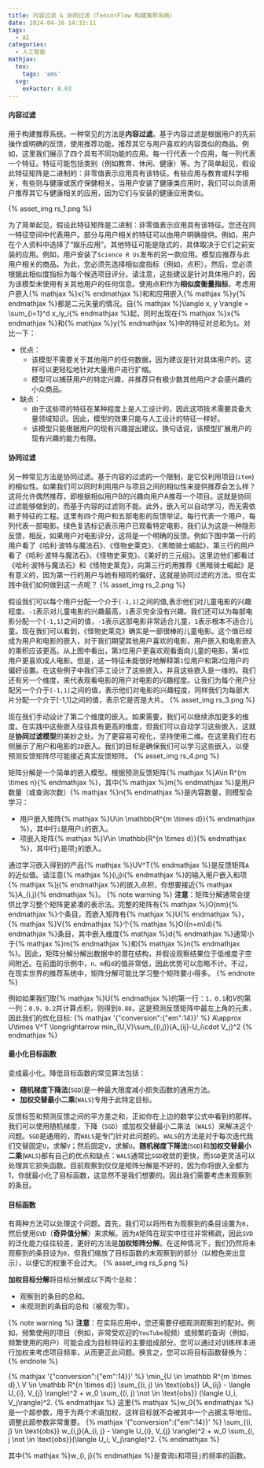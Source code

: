 ```yaml
---
title: 内容过滤 & 协同过滤（TensorFlow 构建推荐系统）
date: 2024-04-16 14:32:11
tags:
  - AI
categories:
  - 人工智能
mathjax:
  tex:
    tags: 'ams'
  svg:
    exFactor: 0.03
---
```


#### 内容过滤

用于构建推荐系统。一种常见的方法是**内容过滤**。基于内容过滤是根据用户的先前操作或明确的反馈，使用推荐功能，推荐其它与用户喜欢的内容类似的商品。例如，这里我们展示了四个具有不同功能的应用。每一行代表一个应用，每一列代表一个特征。特征可能包括类别（例如教育、休闲、健康）等。为了简单起见，假设此特征矩阵是二进制的：非零值表示应用具有该特征。有些应用与教育或科学相关，有些则与健康或医疗保健相关。当用户安装了健康类应用时，我们可以向该用户推荐其它与健康相关的应用，因为它们与安装的健康应用类似。
<!-- more -->
{% asset_img rs_1.png %}

为了简单起见，假设此特征矩阵是二进制：非零值表示应用具有该特征。您还在同一特征空间中代表用户。部分与用户相关的特征可以由用户明确提供。例如，用户在个人资料中选择了“娱乐应用”。其他特征可能是隐式的，具体取决于它们之前安装的应用。例如，用户安装了`Science R Us`发布的另一款应用。模型应推荐与此用户相关的商品。为此，您必须先选择相似度指标（例如，点积）。然后，您必须根据此相似度指标为每个候选项目评分。请注意，这些建议是针对具体用户的，因为该模型未使用有关其他用户的任何信息。使用点积作为**相似度衡量指标**，考虑用户嵌入{% mathjax %}x{% endmathjax %}和和应用嵌入{% mathjax %}y{% endmathjax %}都是二元矢量的情况。自{% mathjax %}\langle x, y \rangle = \sum_{i=1}^d x_iy_i{% endmathjax %}起，同时出现在{% mathjax %}x{% endmathjax %}和{% mathjax %}y{% endmathjax %}中的特征对总和为`1`。对比一下：
- 优点：
    - 该模型不需要关于其他用户的任何数据，因为建议是针对具体用户的。这样可以更轻松地针对大量用户进行扩缩。
    - 模型可以捕获用户的特定兴趣，并推荐只有极少数其他用户才会感兴趣的小众商品。
- 缺点：
    - 由于这些项的特征在某种程度上是人工设计的，因此这项技术需要具备大量领域知识。因此，模型的效果只能与人工设计的特征一样好。
    - 该模型只能根据用户的现有兴趣提出建议。换句话说，该模型扩展用户的现有兴趣的能力有限。

#### 协同过滤

另一种常见方法是协同过滤。基于内容的过滤的一个限制，是它仅利用项目(`item`)的相似性。如果我们可以同时利用用户与项目之间的相似性来提供推荐会怎么样？这将允许偶然推荐，即根据相似用户B的兴趣向用户A推荐一个项目。这就是协同过滤能够做到的，而基于内容的过滤则不能。此外，嵌入可以自动学习，而无需依赖于特征的工程。这里有四个用户和五部电影的反馈举证。每行代表一个用户，每列代表一部电影。绿色复选标记表示用户已观看特定电影，我们认为这是一种隐形反馈，相反，如果用户对电影评分，这将是一个明确的反馈。例如下图中第一行的用户看了《哈利·波特与魔法石》、《怪物史莱克》、《黑暗骑士崛起》，第三行的用户看了《哈利·波特与魔法石》、《怪物史莱克》、《美好的三元组》。这里边他们都看过《哈利·波特与魔法石》和《怪物史莱克》，向第三行的用推荐《黑暗骑士崛起》是有意义的，因为第一行的用户与她有相同的偏好，这就是协同过滤的方法。但在实践中我们如何做到这一点呢？
{% asset_img rs_2.png %}

假设我们可以每个用户分配一个介于`[-1,1]`之间的值,表示他们对儿童电影的兴趣程度。`-1`表示对儿童电影的兴趣最高，`1`表示完全没有兴趣。我们还可以为每部电影分配一个`[-1,1]`之间的值，`-1`表示这部电影非常适合儿童，`1`表示根本不适合儿童。现在我们可以看到，《怪物史莱克》确实是一部很棒的儿童电影。这个值已经成为用户和电影的嵌入，对于我们期望其他用户喜欢的电影，用户嵌入和电影嵌入的乘积应该更高。从上图中看出，第`3`位用户更喜欢观看面向儿童的电影，第`4`位用户更喜欢成人电影。但是，这一特征未能很好地解释第`1`位用户和第`2`位用户的偏好设置。在这些例子中我们手工设计了这些嵌入，并且这些嵌入是一维的。我们还有另一个维度，来代表观看电影的用户对电影的兴趣程度。让我们为每个用户分配另一个介于`[-1,1]`之间的值，表示他们对电影的兴趣程度，同样我们为每部大片分配一个介于[-1,1]之间的值，表示它是否是大片。
{% asset_img rs_3.png %}

现在我们手动设计了第二个维度的嵌入。如果需要，我们可以继续添加更多的维度。在实践中这些嵌入往往具有更高的维度，但我们可以自动学习这些嵌入，这就是**协同过滤模型**的美妙之处。为了更容易可视化，坚持使用二维。在这里我们在右侧展示了用户和电影的`2D`嵌入。我们的目标是确保我们可以学习这些嵌入，以便预测反馈矩阵尽可能接近真实反馈矩阵。
{% asset_img rs_4.png %}

矩阵分解是一个简单的嵌入模型。根据预测反馈矩阵{% mathjax %}A\in R^{m \times n}{% endmathjax %}，其中{% mathjax %}m{% endmathjax %}是用户数量（或查询次数）{% mathjax %}n{% endmathjax %}是内容数量，则模型会学习：

- 用户嵌入矩阵{% mathjax %}U\in \mathbb{R^{m \times d}}{% endmathjax %}，其中行`i`是用户`i`的嵌入。
- 项嵌入矩阵{% mathjax %}V\in \mathbb{R^{n \times d}}{% endmathjax %}，其中行`j`是项`j`的嵌入。

通过学习嵌入得到的产品{% mathjax %}UV^T{% endmathjax %}是反馈矩阵`A`的近似值。请注意{% mathjax %}(i,j)i{% endmathjax %}的输入用户嵌入和项{% mathjax %}j{% endmathjax %}的嵌入点积，你想要接近{% mathjax %}A_{i,j}{% endmathjax %}。
{% note warning %}
**注意**：矩阵分解通常会提供比学习整个矩阵更紧凑的表示法。完整的矩阵有{% mathjax %}O(nm){% endmathjax %}个条目，而嵌入矩阵有{% mathjax %}U{% endmathjax %}，{% mathjax %}V{% endmathjax %}个{% mathjax %}O((n+m)d){% endmathjax %}条目，其中嵌入维度{% mathjax %}d{% endmathjax %}通常小于{% mathjax %}m{% endmathjax %}和{% mathjax %}n{% endmathjax %}。因此，矩阵分解分解出数据中的潜在结构，并假设观察结果位于低维度子空间附近。在前面的示例中，`n、m`和`d`的值非常低，因此优势可以忽略不计。不过，在现实世界的推荐系统中，矩阵分解可能比学习整个矩阵要小得多。
{% endnote %}

例如如果我们取{% mathjax %}U{% endmathjax %}的第一行：`1，0.1`和$V$的第一列：`0.9，0.2`并计算点积，则得到`0.88`，这是预测反馈矩阵中最左上角的元素，因此我们的优化目标:
{% mathjax '{"conversion":{"em":14}}' %}
A\approx U\times V^T \longrightarrow min_{U,V}\sum_{(i,j)}(A_{ij}-U_i\cdot V_j)^2
{% endmathjax %}
#### 最小化目标函数

变成最小化。降低目标函数的常见算法包括：
- **随机梯度下降法**(`SGD`)是一种最大限度减小损失函数的通用方法。
- **加权交替最小二乘**(`WALS`)专用于此特定目标。

反馈标签和预测反馈之间的平方差之和，正如你在上边的数学公式中看到的那样。我们可以使用随机梯度，下降（`SGD`）或加权交替最小二乘法（`WALS`）来解决这个问题。`SGD`是通用的，而`WALS`是专门针对此问题的。`WALS`的方法是对于每次迭代我们交替固定`U`，求解`V`；然后固定`V`，求解`U`。**随机梯度下降法**(`SGD`)和**加权交替最小二乘**(`WALS`)都有自己的优点和缺点：`WALS`通常比`SGD`收敛的更快，而`SGD`更灵活可以处理其它损失函数。目前观察到仅仅是矩阵分解是不好的，因为你将嵌入全都为1，你就最小化了目标函数，这显然不是我们想要的。因此我们需要考虑未观察到的条目。
#### 目标函数

有两种方法可以处理这个问题。首先，我们可以将所有为观察到的条目设置为`0`，然后使用`SVD`（**奇异值分解**）来求解。因为`A`矩阵在现实中往往非常稀疏，因此`SVD`的泛化能力往往较差，更好的方法是**加权矩阵分解**。在这种情况下，我们仍然将未观察到的条目设为`0`，但我们缩放了目标函数的未观察到的部分（以橙色突出显示），以便它的权重不会过大。
{% asset_img rs_5.png %}

**加权目标分解**将目标分解成以下两个总和：
- 观察到的条目的总和。
- 未观测到的条目的总和（被视为零）。

{% note warning %}
**注意**：在实际应用中，您还需要仔细观测观察到的配对。例如，频繁使用的项目（例如，非常受欢迎的`YouTube`视频）或频繁的查询（例如，频繁使用的用户）可能会成为目标特征的主要组成部分。您可以通过对训练样本进行加权来考虑项目频率，从而更正此问题。换言之，您可以将目标函数替换为：
{% endnote %}

{% mathjax '{"conversion":{"em":14}}' %}
\min_{U \in \mathbb R^{m \times d},\ V \in \mathbb R^{n \times d}} \sum_{(i, j) \in \text{obs}} (A_{ij} - \langle U_{i}, V_{j} \rangle)^2 + w_0 \sum_{(i, j) \not \in \text{obs}} (\langle U_i, V_j\rangle)^2.
{% endmathjax %}
这里{% mathjax %}w_0{% endmathjax %}是一个超参数，用于为两个术语加权，这样目标就不会被其中一个占据主导地位。调整此超参数非常重要。
{% mathjax '{"conversion":{"em":14}}' %}
\sum_{(i, j) \in \text{obs}} w_{i,j}(A_{i, j} - \langle U_{i}, V_{j} \rangle)^2 + w_0 \sum_{i, j \not \in \text{obs}}(\langle U_i, V_j\rangle)^2.
{% endmathjax %}

其中{% mathjax %}w_{i, j}{% endmathjax %}是查询`i`和项目`j`的频率的函数。

